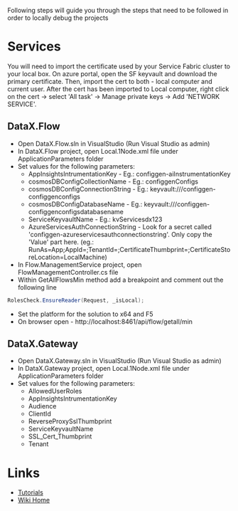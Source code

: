 Following steps will guide you through the steps that need to be followed in order to locally debug the projects

# Services
You will need to import the certificate used by your Service Fabric cluster to your local box. On azure portal, open the SF keyvault and download the primary certificate. Then, import the cert to both - local computer and current user. After the cert has been imported to Local computer, right click on the cert -> select 'All task' -> Manage private keys -> Add 'NETWORK SERVICE'.

## DataX.Flow
* Open DataX.Flow.sln in VisualStudio (Run Visual Studio as admin)
* In DataX.Flow project, open Local.1Node.xml file under ApplicationParameters folder
* Set values for the following parameters:
  * AppInsightsIntrumentationKey - Eg.: configgen-aiInstrumentationKey
  * cosmosDBConfigCollectionName - Eg.: configgenConfigs
  * cosmosDBConfigConnectionString - Eg.: keyvault://<your services keyvault name>/configgen-configgenconfigs
  * cosmosDBConfigDatabaseName - Eg.: keyvault://<your services keyvault name>/configgen-configgenconfigsdatabasename
  * ServiceKeyvaultName - Eg.: kvServicesdx123
  * AzureServicesAuthConnectionString - Look for a secret called 'configgen-azureservicesauthconnectionstring'. Only copy the 'Value' part here. (eg.: RunAs=App;AppId=<some GUID>;TenantId=<some GUID>;CertificateThumbprint=<Cert Thumbprint>;CertificateStoreLocation=LocalMachine)
* In Flow.ManagementService project, open FlowManagementController.cs file
* Within GetAllFlowsMin method add a breakpoint and comment out the following line
```C#
RolesCheck.EnsureReader(Request, _isLocal);
```
* Set the platform for the solution to x64 and F5
* On browser open - http://localhost:8461/api/flow/getall/min

## DataX.Gateway
* Open DataX.Gateway.sln in VisualStudio (Run Visual Studio as admin)
* In DataX.Gateway project, open Local.1Node.xml file under ApplicationParameters folder
* Set values for the following parameters:
  * AllowedUserRoles
  * AppInsightsIntrumentationKey
  * Audience
  * ClientId
  * ReverseProxySslThumbprint
  * ServiceKeyvaultName
  * SSL_Cert_Thumbprint
  * Tenant

# Links
* [Tutorials](Tutorials)
* [Wiki Home](Home) 